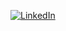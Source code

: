 [![LinkedIn](https://img.shields.io/badge/LinkedIn-Profile-blue)](https://il.linkedin.com/in/andrew-buniak)
